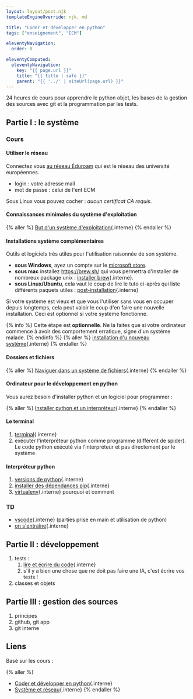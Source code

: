 ```yaml
---
layout: layout/post.njk
templateEngineOverride: njk, md

title: "Coder et développer en python"
tags: ["enseignement", "ECM"]

eleventyNavigation:
  order: 0

eleventyComputed:
  eleventyNavigation:
    key: "{{ page.url }}"
    title: "{{ title | safe }}"
    parent: "{{ '../' | siteUrl(page.url) }}"
---
```


24 heures de cours pour apprendre le python objet, les bases de la gestion des sources avec git et la programmation par les tests.

## Partie I : le système

### Cours

#### Utiliser le réseau

Connectez vous [au réseau Éduroam](https://www.eduroam.fr/) qui est le réseau des université européennes.

- login : votre adresse mail
- mot de passe : celui de l'ent ECM

Sous Linux vous pouvez cocher : *aucun certificat CA requis*.

#### Connaissances minimales du système d'exploitation

{% aller %}
[But d'un système d'exploitation](/cours/système-et-réseau/bases-système/bases/but){.interne}
{% endaller %}

#### Installations système complémentaires

Outils et logiciels très utiles pour l'utilisation raisonnée de son système.

- **sous Windows**, ayez un compte sur le [microsoft store](https://apps.microsoft.com/home?hl=fr-FR&gl=FR).
- **sous mac** installez <https://brew.sh/> qui vous permettra d'installer de nombreux package unix : [installer brew](/cours/système-et-réseau/bases-système/système-installation/brew/){.interne}.
- **sous Linux/Ubuntu**, cela vaut le coup de lire le tuto ci-après qui liste différents paquets utiles : [post-installation](/cours/système-et-réseau/linux/bases-linux/post-installation/){.interne}

Si votre système est vieux et que vous l'utiliser sans vous en occuper depuis longtemps, cela peut valoir le coup d'en faire une nouvelle installation. Ceci est optionnel si votre système fonctionne.

{% info %}
Cette étape est **optionnelle**. Ne la faites que si votre ordinateur commence à avoir des comportement erratique, signe d'un système malade.
{% endinfo %}
{% aller %}
[installation d'u nouveau système](/cours/système-et-réseau/bases-système/système-installation/){.interne}
{% endaller %}

#### Dossiers et fichiers

{% aller %}
[Naviguer dans un système de fichiers](/cours/système-et-réseau/bases-système/bases/interactions/fichiers-navigation/){.interne}
{% endaller %}

#### Ordinateur pour le développement en python

Vous aurez besoin d'installer python et un logiciel pour programmer :

{% aller %}
[Installer python et un interpréteur](/cours/coder-et-développer/bases-programmation/interpréteur/){.interne}
{% endaller %}

#### Le terminal

1. [terminal](/cours/système-et-réseau/bases-système/terminal/){.interne}
2. exécuter l'interpréteur python comme programme (différent de spider). Le code python exécuté via l'interpréteur et pas directement par le système

#### Interpréteur python

1. [versions de python](/cours/coder-et-développer/version-python/){.interne}
2. [installer des dépendances pip](/cours/coder-et-développer/bases-programmation/modules-python/){.interne}
3. [virtualenv](/cours/coder-et-développer/environnements-virtuels/){.interne} pourquoi et comment

### TD

- [vscode](/cours/coder-et-développer/bases-programmation/éditeur-vscode/){.interne} (parties prise en main et utilisation de python)
- [on s'entraîne](/cours/coder-et-développer/projet-codes/){.interne}

## Partie II : développement

1. tests :
   1. [lire et écrire du code](/cours/coder-et-développer/écrire-code/){.interne}
   2. s'il y a bien une chose que ne doit pas faire une IA, c'est écrire vos tests !
2. classes et objets

## Partie III : gestion des sources

1. principes
2. github, git app
3. git interne

## Liens

Basé sur les cours :

{% aller %}

- [Coder et développer en python](/cours/coder-et-développer){.interne}
- [Système et réseau](/cours_informatique/cours/système-et-réseau){.interne}
  {% endaller %}
